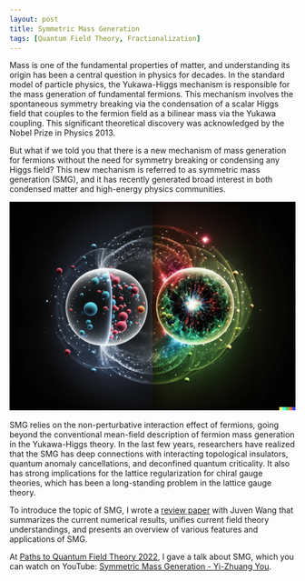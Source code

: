 ```yaml
---
layout: post
title: Symmetric Mass Generation
tags: [Quantum Field Theory, Fractionalization]
---
```


Mass is one of the fundamental properties of matter, and understanding its origin has been a central question in physics for decades. In the standard model of particle physics, the Yukawa-Higgs mechanism is responsible for the mass generation of fundamental fermions. This mechanism involves the spontaneous symmetry breaking via the condensation of a scalar Higgs field that couples to the fermion field as a bilinear mass via the Yukawa coupling. This significant theoretical discovery was acknowledged by the Nobel Prize in Physics 2013.

But what if we told you that there is a new mechanism of mass generation for fermions without the need for symmetry breaking or condensing any Higgs field? This new mechanism is referred to as symmetric mass generation (SMG), and it has recently generated broad interest in both condensed matter and high-energy physics communities.

![Symmetric mass generation applied to regularize the Standard Model of our universe by pairing it with a symmetric massive mirror universe.](/assets/img/figures/mirror_universe.png)

SMG relies on the non-perturbative interaction effect of fermions, going beyond the conventional mean-field description of fermion mass generation in the Yukawa-Higgs theory. In the last few years, researchers have realized that the SMG has deep connections with interacting topological insulators, quantum anomaly cancellations, and deconfined quantum criticality. It also has strong implications for the lattice regularization for chiral gauge theories, which has been a long-standing problem in the lattice gauge theory.

To introduce the topic of SMG, I wrote a [review paper](https://www.mdpi.com/2073-8994/14/7/1475) with Juven Wang that summarizes the current numerical results, unifies current field theory understandings, and presents an overview of various features and applications of SMG.

At [Paths to Quantum Field Theory 2022](https://indico.cern.ch/event/1162387/), I gave a talk about SMG, which you can watch on YouTube: [Symmetric Mass Generation - Yi-Zhuang You](https://www.youtube.com/watch?v=o5OP5QFtjdk&list=PPSV).